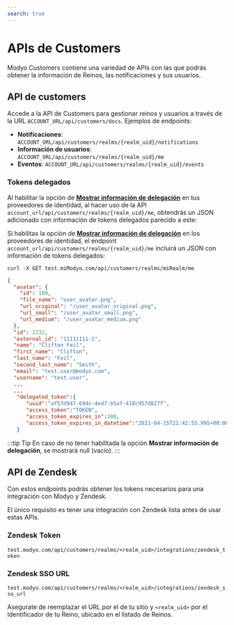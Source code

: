 ```yaml
---
search: true
---
```


# APIs de Customers

Modyo Customers contiene una variedad de APIs con las que podrás obtener la información de Reinos, las notificaciones y sus usuarios.


## API de customers

Accede a la API de Customers para gestionar reinos y usuarios a través de la URL `ACCOUNT_URL/api/customers/docs`. Ejemplos de endpoints:

- **Notificaciones**: `ACCOUNT_URL/api/customers/realms/{realm_uid}/notifications`
- **Información de usuarios**: `ACCOUNT_URL/api/customers/realms/{realm_uid}/me`
- **Eventos**: `ACCOUNT_URL/api/customers/realms/{realm_uid}/events`


### Tokens delegados

Al habilitar la opción de [**Mostrar información de delegación**](/es/platform/core/integrations/identity-providers.html) en tus proveedores de identidad, al hacer uso de la API `account_url/api/customers/realms/{realm_uid}/me`, obtendrás un JSON adicionado con información de tokens delegados parecido a este:

Si habilitas la opción de [**Mostrar información de delegación**](/es/platform/core/integrations/identity-providers.html) en los proveedores de identidad, el endpoint `account_url/api/customers/realms/{realm_uid}/me` incluirá un JSON con información de tokens delegados:


``curl -X GET test.miModyo.com/api/customers/realms/miRealm/me``

```json
{
  "avatar": {
    "id": 100,
    "file_name": "user_avatar.png",
    "url_original": "/user_avatar_original.png",
    "url_small": "/user_avatar_small.png",
    "url_medium": "/user_avatar_medium.png"
  },
  "id": 2332,
  "external_id": "11111111-1",
  "name": "Clifton Feil",
  "first_name": "Clifton",
  "last_name": "Feil",
  "second_last_name": "Smith",
  "email": "test.user@modyo.com",
  "username": "test.user",
  ...
  ...
   "delegated_token":{
      "uuid":"af57d947-69dc-4ed7-b5af-418c957d827f",
      "access_token":"TOKEN",
      "access_token_expires_in":300,
      "access_token_expires_in_datetime":"2021-04-15T21:42:55.995+00:00"
   }
```

:::tip Tip
En caso de no tener habilitada la opción **Mostrar información de delegación**, se mostrará null (vacío).
:::

## API de Zendesk

Con estos endpoints podrás obtener los tokens necesarios para una integración con Modyo y Zendesk.

El único requisito es tener una integración con Zendesk lista antes de usar estas APIs.

### Zendesk Token

`test.modyo.com/api/customers/realms/<realm_uid>/integrations/zendesk_token`

### Zendesk SSO URL

`test.modyo.com/api/customers/realms/<realm_uid>/integrations/zendesk_sso_url`

Asegurate de reemplazar el URL por el de tu sitio y `<realm_uid>` por el Identificador de tu Reino, ubicado en el listado de Reinos.

